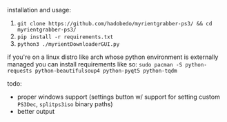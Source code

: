 installation and usage:
1. `git clone https://github.com/hadobedo/myrientgrabber-ps3/ && cd myrientgrabber-ps3/`
2. `pip install -r requirements.txt`
3. `python3 ./myrientDownloaderGUI.py`

if you're on a linux distro like arch whose python environment is externally managed you can install requirements like so:
`sudo pacman -S python-requests python-beautifulsoup4 python-pyqt5 python-tqdm`

todo:
- proper windows support (settings button w/ support for setting custom `PS3Dec`, `splitps3iso` binary paths)
- better output
